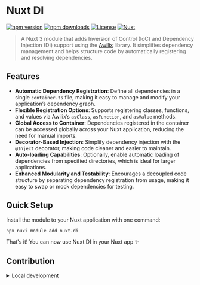 # Nuxt DI

[![npm version][npm-version-src]][npm-version-href]
[![npm downloads][npm-downloads-src]][npm-downloads-href]
[![License][license-src]][license-href]
[![Nuxt][nuxt-src]][nuxt-href]

> A Nuxt 3 module that adds Inversion of Control (IoC) and Dependency Injection (DI) support using the [Awilix](https://github.com/jeffijoe/awilix) library. It simplifies dependency management and helps structure code by automatically registering and resolving dependencies.

<!-- - [✨ &nbsp;Release Notes](/CHANGELOG.md) -->
<!-- - [🏀 Online playground](https://stackblitz.com/github/your-org/my-module?file=playground%2Fapp.vue) -->
<!-- - [📖 &nbsp;Documentation](https://example.com) -->

## Features

- **Automatic Dependency Registration**: Define all dependencies in a single `container.ts` file, making it easy to manage and modify your application’s dependency graph.
- **Flexible Registration Options**: Supports registering classes, functions, and values via Awilix’s `asClass`, `asFunction`, and `asValue` methods.
- **Global Access to Container**: Dependencies registered in the container can be accessed globally across your Nuxt application, reducing the need for manual imports.
- **Decorator-Based Injection**: Simplify dependency injection with the `@Inject` decorator, making code cleaner and easier to maintain.
- **Auto-loading Capabilities**: Optionally, enable automatic loading of dependencies from specified directories, which is ideal for larger applications.
- **Enhanced Modularity and Testability**: Encourages a decoupled code structure by separating dependency registration from usage, making it easy to swap or mock dependencies for testing.
## Quick Setup

Install the module to your Nuxt application with one command:

```bash
npx nuxi module add nuxt-di
```

That's it! You can now use Nuxt DI in your Nuxt app ✨


## Contribution

<details>
  <summary>Local development</summary>
  
  ```bash
  # Install dependencies
  pnpm install
  
  # Generate type stubs
  pnpm dev:prepare
  
  # Develop with the playground
  pnpm dev
  
  # Build the playground
  pnpm dev:build
  
  # Run ESLint
  pnpm lint
  
  # Run Vitest
  pnpm test
  pnpm test:watch
  
  # Release new version
  pnpm release
  ```

</details>


<!-- Badges -->
[npm-version-src]: https://img.shields.io/npm/v/my-module/latest.svg?style=flat&colorA=020420&colorB=00DC82
[npm-version-href]: https://npmjs.com/package/my-module

[npm-downloads-src]: https://img.shields.io/npm/dm/my-module.svg?style=flat&colorA=020420&colorB=00DC82
[npm-downloads-href]: https://npm.chart.dev/my-module

[license-src]: https://img.shields.io/npm/l/my-module.svg?style=flat&colorA=020420&colorB=00DC82
[license-href]: https://npmjs.com/package/my-module

[nuxt-src]: https://img.shields.io/badge/Nuxt-020420?logo=nuxt.js
[nuxt-href]: https://nuxt.com
